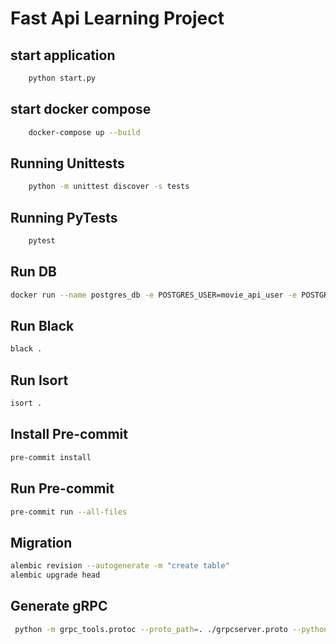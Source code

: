 # Fast Api Learning Project

## start application
```bash
    python start.py
```
## start docker compose
```bash
    docker-compose up --build
```
## Running Unittests
```bash
    python -m unittest discover -s tests
```
## Running PyTests
```bash
    pytest
```

## Run DB
```bash
docker run --name postgres_db -e POSTGRES_USER=movie_api_user -e POSTGRES_PASSWORD=movie_api_pass -e POSTGRES_DB=movie_api_db -p 5432:5432 -d  postgres:13
```

## Run Black
```bash
black .
```

## Run Isort
```bash
isort .
```
## Install Pre-commit
```bash
pre-commit install
```

## Run Pre-commit
```bash
pre-commit run --all-files
```

## Migration
```bash
alembic revision --autogenerate -m "create table"
alembic upgrade head
```

## Generate gRPC
```bash
 python -m grpc_tools.protoc --proto_path=. ./grpcserver.proto --python_out=. --grpc_python_out=.
```